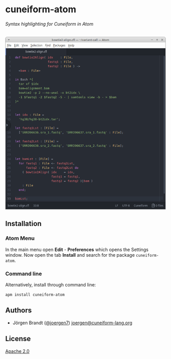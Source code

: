 # cuneiform-atom
###### Syntax highlighting for Cuneiform in Atom

![Screenshot_2018-08-30_12-52-17.png](Screenshot_2018-08-30_12-52-17.png)

## Installation

### Atom Menu

In the main menu open **Edit** - **Preferences** which opens the Settings window. Now open the tab **Install** and search for the package `cuneiform-atom`.

### Command line

Alternatively, install through command line:

    apm install cuneiform-atom


## Authors

- Jörgen Brandt ([@joergen7](https://github.com/joergen7/)) [joergen@cuneiform-lang.org](mailto:joergen@cuneiform-lang.org)

## License

[Apache 2.0](https://www.apache.org/licenses/LICENSE-2.0.html)
